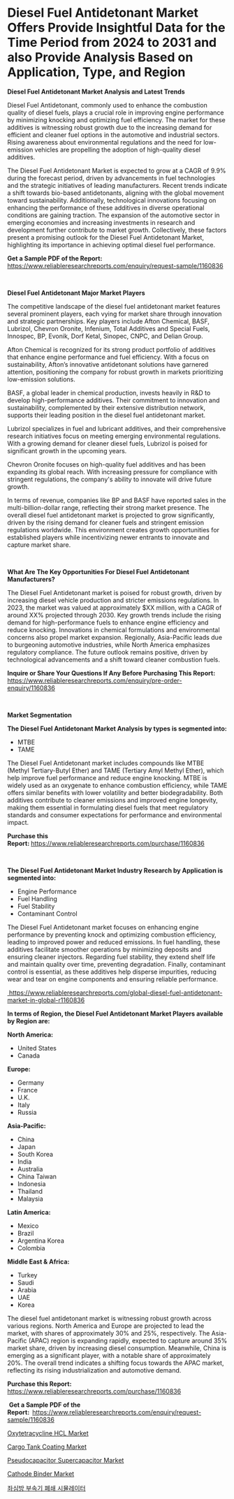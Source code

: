 <p><h1>Diesel Fuel Antidetonant Market Offers Provide Insightful Data for the Time Period from 2024 to 2031 and also Provide Analysis Based on Application, Type, and Region</h1></p><p><strong>Diesel Fuel Antidetonant Market Analysis and Latest Trends</strong></p>
<p><p>Diesel Fuel Antidetonant, commonly used to enhance the combustion quality of diesel fuels, plays a crucial role in improving engine performance by minimizing knocking and optimizing fuel efficiency. The market for these additives is witnessing robust growth due to the increasing demand for efficient and cleaner fuel options in the automotive and industrial sectors. Rising awareness about environmental regulations and the need for low-emission vehicles are propelling the adoption of high-quality diesel additives.</p><p>The Diesel Fuel Antidetonant Market is expected to grow at a CAGR of 9.9% during the forecast period, driven by advancements in fuel technologies and the strategic initiatives of leading manufacturers. Recent trends indicate a shift towards bio-based antidetonants, aligning with the global movement toward sustainability. Additionally, technological innovations focusing on enhancing the performance of these additives in diverse operational conditions are gaining traction. The expansion of the automotive sector in emerging economies and increasing investments in research and development further contribute to market growth. Collectively, these factors present a promising outlook for the Diesel Fuel Antidetonant Market, highlighting its importance in achieving optimal diesel fuel performance.</p></p>
<p><strong>Get a Sample PDF of the Report:&nbsp;</strong> <a href="https://www.reliableresearchreports.com/enquiry/request-sample/1160836">https://www.reliableresearchreports.com/enquiry/request-sample/1160836</a></p>
<p>&nbsp;</p>
<p><strong>Diesel Fuel Antidetonant Major Market Players</strong></p>
<p><p>The competitive landscape of the diesel fuel antidetonant market features several prominent players, each vying for market share through innovation and strategic partnerships. Key players include Afton Chemical, BASF, Lubrizol, Chevron Oronite, Infenium, Total Additives and Special Fuels, Innospec, BP, Evonik, Dorf Ketal, Sinopec, CNPC, and Delian Group.</p><p>Afton Chemical is recognized for its strong product portfolio of additives that enhance engine performance and fuel efficiency. With a focus on sustainability, Afton’s innovative antidetonant solutions have garnered attention, positioning the company for robust growth in markets prioritizing low-emission solutions.</p><p>BASF, a global leader in chemical production, invests heavily in R&D to develop high-performance additives. Their commitment to innovation and sustainability, complemented by their extensive distribution network, supports their leading position in the diesel fuel antidetonant market.</p><p>Lubrizol specializes in fuel and lubricant additives, and their comprehensive research initiatives focus on meeting emerging environmental regulations. With a growing demand for cleaner diesel fuels, Lubrizol is poised for significant growth in the upcoming years.</p><p>Chevron Oronite focuses on high-quality fuel additives and has been expanding its global reach. With increasing pressure for compliance with stringent regulations, the company's ability to innovate will drive future growth.</p><p>In terms of revenue, companies like BP and BASF have reported sales in the multi-billion-dollar range, reflecting their strong market presence. The overall diesel fuel antidetonant market is projected to grow significantly, driven by the rising demand for cleaner fuels and stringent emission regulations worldwide. This environment creates growth opportunities for established players while incentivizing newer entrants to innovate and capture market share.</p></p>
<p>&nbsp;</p>
<p><strong>What Are The Key Opportunities For Diesel Fuel Antidetonant Manufacturers?</strong></p>
<p><p>The Diesel Fuel Antidetonant market is poised for robust growth, driven by increasing diesel vehicle production and stricter emissions regulations. In 2023, the market was valued at approximately $XX million, with a CAGR of around XX% projected through 2030. Key growth trends include the rising demand for high-performance fuels to enhance engine efficiency and reduce knocking. Innovations in chemical formulations and environmental concerns also propel market expansion. Regionally, Asia-Pacific leads due to burgeoning automotive industries, while North America emphasizes regulatory compliance. The future outlook remains positive, driven by technological advancements and a shift toward cleaner combustion fuels.</p></p>
<p><strong>Inquire or Share Your Questions If Any Before Purchasing This Report:</strong> <a href="https://www.reliableresearchreports.com/enquiry/pre-order-enquiry/1160836">https://www.reliableresearchreports.com/enquiry/pre-order-enquiry/1160836</a></p>
<p>&nbsp;</p>
<p><strong>Market Segmentation</strong></p>
<p><strong>The Diesel Fuel Antidetonant Market Analysis by types is segmented into:</strong></p>
<p><ul><li>MTBE</li><li>TAME</li></ul></p>
<p><p>The Diesel Fuel Antidetonant market includes compounds like MTBE (Methyl Tertiary-Butyl Ether) and TAME (Tertiary Amyl Methyl Ether), which help improve fuel performance and reduce engine knocking. MTBE is widely used as an oxygenate to enhance combustion efficiency, while TAME offers similar benefits with lower volatility and better biodegradability. Both additives contribute to cleaner emissions and improved engine longevity, making them essential in formulating diesel fuels that meet regulatory standards and consumer expectations for performance and environmental impact.</p></p>
<p><strong>Purchase this Report:&nbsp;</strong><a href="https://www.reliableresearchreports.com/purchase/1160836">https://www.reliableresearchreports.com/purchase/1160836</a></p>
<p>&nbsp;</p>
<p><strong>The Diesel Fuel Antidetonant Market Industry Research by Application is segmented into:</strong></p>
<p><ul><li>Engine Performance</li><li>Fuel Handling</li><li>Fuel Stability</li><li>Contaminant Control</li></ul></p>
<p><p>The Diesel Fuel Antidetonant market focuses on enhancing engine performance by preventing knock and optimizing combustion efficiency, leading to improved power and reduced emissions. In fuel handling, these additives facilitate smoother operations by minimizing deposits and ensuring cleaner injectors. Regarding fuel stability, they extend shelf life and maintain quality over time, preventing degradation. Finally, contaminant control is essential, as these additives help disperse impurities, reducing wear and tear on engine components and ensuring reliable performance.</p></p>
<p><a href="https://www.reliableresearchreports.com/global-diesel-fuel-antidetonant-market-in-global-r1160836">&nbsp;https://www.reliableresearchreports.com/global-diesel-fuel-antidetonant-market-in-global-r1160836</a></p>
<p><strong>In terms of Region, the Diesel Fuel Antidetonant Market Players available by Region are:</strong></p>
<p>
    <p> <strong> North America: </strong>
        <ul>
            <li>United States</li>
            <li>Canada</li>
        </ul>
        </p> 
    <p> <strong> Europe: </strong>
        <ul>
            <li>Germany</li>
            <li>France</li>
            <li>U.K.</li>
            <li>Italy</li>
            <li>Russia</li>
        </ul>
        </p> 
    <p> <strong> Asia-Pacific: </strong>
        <ul>
            <li>China</li>
            <li>Japan</li>
            <li>South Korea</li>
            <li>India</li>
            <li>Australia</li>
            <li>China Taiwan</li>
            <li>Indonesia</li>
            <li>Thailand</li>
            <li>Malaysia</li>
        </ul>
        </p> 
    <p> <strong> Latin America: </strong>
        <ul>
            <li>Mexico</li>
            <li>Brazil</li>
            <li>Argentina Korea</li>
            <li>Colombia</li>
        </ul>
        </p> 
    <p> <strong> Middle East & Africa: </strong>
        <ul>
            <li>Turkey</li>
            <li>Saudi</li>
            <li>Arabia</li>
            <li>UAE</li>
            <li>Korea</li>
        </ul>
    </p>
    </p>
<p><p>The diesel fuel antidetonant market is witnessing robust growth across various regions. North America and Europe are projected to lead the market, with shares of approximately 30% and 25%, respectively. The Asia-Pacific (APAC) region is expanding rapidly, expected to capture around 35% market share, driven by increasing diesel consumption. Meanwhile, China is emerging as a significant player, with a notable share of approximately 20%. The overall trend indicates a shifting focus towards the APAC market, reflecting its rising industrialization and automotive demand.</p></p>
<p><strong>Purchase this Report: </strong><a href="https://www.reliableresearchreports.com/purchase/1160836">https://www.reliableresearchreports.com/purchase/1160836</a></p>
<p>&nbsp;<strong>Get a Sample PDF of the Report:&nbsp;&nbsp;</strong><a href="https://www.reliableresearchreports.com/enquiry/request-sample/1160836">https://www.reliableresearchreports.com/enquiry/request-sample/1160836</a></p>
<p><strong></strong></p>
<p><p><a href="https://www.linkedin.com/pulse/emerging-opportunities-challenges-global-oxytetracycline-pwtzc?trackingId=dhpkVu8zQHmqTcVa%2BQzeOA%3D%3D">Oxytetracycline HCL Market</a></p><p><a href="https://issuu.com/reportprime-2/docs/cargo-tank-coating-market-size-2030_09909a85842256">Cargo Tank Coating Market</a></p><p><a href="https://github.com/ygfu6u/Market-Research-Report-List-1/blob/main/pseudocapacitor-supercapacitor-market.md">Pseudocapacitor Supercapacitor Market</a></p><p><a href="https://issuu.com/reportprime-2/docs/cathode-binder-market-size-2030.ppt_4503321c2536c4">Cathode Binder Market</a></p><p><a href="https://medium.com/@seamus.ocallaghan/left-atrial-appendage-closure-simulator-market-%EC%9D%98-%EA%B8%80%EB%A1%9C%EB%B2%8C-%EC%8B%9C%EC%9E%A5-%EA%B0%9C%EC%9A%94%EB%8A%94-%EC%A0%84-%EC%84%B8%EA%B3%84-%EB%B0%8F-%EC%A3%BC%EC%9A%94-%EC%8B%9C%EC%9E%A5%EC%9D%98-%EC%82%B0%EC%97%85%EC%97%90-%EC%98%81%ED%96%A5%EC%9D%84-%EB%AF%B8%EC%B9%98%EB%8A%94-%EC%A3%BC%EC%9A%94-%ED%8A%B8%EB%A0%8C%EB%93%9C%EC%97%90-%EB%8C%80%ED%95%9C-edf0f1fec778">좌심방 부속기 폐쇄 시뮬레이터</a></p></p>